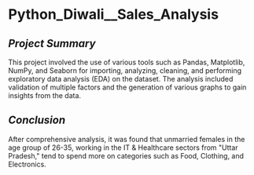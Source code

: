 # Python_Diwali__Sales_Analysis


## _Project Summary_

This project involved the use of various tools such as Pandas, Matplotlib, NumPy, and Seaborn for importing, analyzing, cleaning, and performing exploratory data analysis (EDA) on the dataset. The analysis included validation of multiple factors and the generation of various graphs to gain insights from the data.


## _Conclusion_

After comprehensive analysis, it was found that unmarried females in the age group of 26-35, working in the IT & Healthcare sectors from "Uttar Pradesh," tend to spend more on categories such as Food, Clothing, and Electronics.
